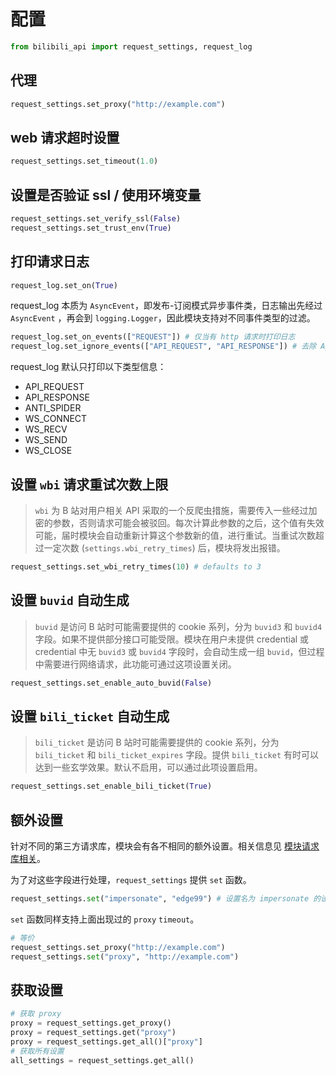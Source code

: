 # 配置

```python
from bilibili_api import request_settings, request_log
```

## 代理

```python
request_settings.set_proxy("http://example.com")
```

## web 请求超时设置

```python
request_settings.set_timeout(1.0)
```

## 设置是否验证 ssl / 使用环境变量

```python
request_settings.set_verify_ssl(False)
request_settings.set_trust_env(True)
```

## 打印请求日志

```python
request_log.set_on(True)
```

request_log 本质为 `AsyncEvent`，即发布-订阅模式异步事件类，日志输出先经过 `AsyncEvent` ，再会到 `logging.Logger`，因此模块支持对不同事件类型的过滤。

``` python
request_log.set_on_events(["REQUEST"]) # 仅当有 http 请求时打印日志
request_log.set_ignore_events(["API_REQUEST", "API_RESPONSE"]) # 去除 Api 类相关的信息
```

request_log 默认只打印以下类型信息：

- API_REQUEST
- API_RESPONSE
- ANTI_SPIDER
- WS_CONNECT
- WS_RECV
- WS_SEND
- WS_CLOSE

## 设置 `wbi` 请求重试次数上限

> `wbi` 为 B 站对用户相关 API 采取的一个反爬虫措施，需要传入一些经过加密的参数，否则请求可能会被驳回。每次计算此参数的之后，这个值有失效可能，届时模块会自动重新计算这个参数新的值，进行重试。当重试次数超过一定次数 (`settings.wbi_retry_times`) 后，模块将发出报错。

```python
request_settings.set_wbi_retry_times(10) # defaults to 3
```

## 设置 `buvid` 自动生成

> `buvid` 是访问 B 站时可能需要提供的 cookie 系列，分为 `buvid3` 和 `buvid4` 字段。如果不提供部分接口可能受限。模块在用户未提供 credential 或 credential 中无 `buvid3` 或 `buvid4` 字段时，会自动生成一组 `buvid`，但过程中需要进行网络请求，此功能可通过这项设置关闭。

```python
request_settings.set_enable_auto_buvid(False)
```

## 设置 `bili_ticket` 自动生成

> `bili_ticket` 是访问 B 站时可能需要提供的 cookie 系列，分为 `bili_ticket` 和 `bili_ticket_expires` 字段。提供 `bili_ticket` 有时可以达到一些玄学效果。默认不启用，可以通过此项设置启用。

```python
request_settings.set_enable_bili_ticket(True)
```

## 额外设置

针对不同的第三方请求库，模块会有各不相同的额外设置。相关信息见 [模块请求库相关](https://nemo2011.github.io/bilibili-api/#/request_client)。

为了对这些字段进行处理，`request_settings` 提供 `set` 函数。

``` python
request_settings.set("impersonate", "edge99") # 设置名为 impersonate 的设置为 edge99
```

`set` 函数同样支持上面出现过的 `proxy` `timeout`。

``` python
# 等价
request_settings.set_proxy("http://example.com")
request_settings.set("proxy", "http://example.com")
```

## 获取设置

``` python
# 获取 proxy
proxy = request_settings.get_proxy()
proxy = request_settings.get("proxy")
proxy = request_settings.get_all()["proxy"]
# 获取所有设置
all_settings = request_settings.get_all()
```

